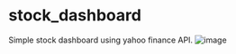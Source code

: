 # stock_dashboard
Simple stock dashboard using yahoo finance API.
![image](https://github.com/user-attachments/assets/b4297a9d-e9a0-4312-af65-7ccfee495c28)
